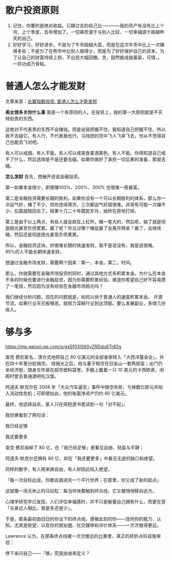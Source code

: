 # 散户投资原则

1. 记住，你要的是绝对收益。只跟过去的自己比————我的资产有没有比上个月、上个季度、去年增加了。一切痛苦源于与别人比较，一切幸福源于超越昨天的自己。
2. 好好学习，好好进步。不是为了牛市超越大盘，而是在这次牛市中比上一次赚得多些；不是为了在熊市中比别人赔得少，而是为了好好保护自己的资本，为了让自己的财富持续上扬，不出现大幅回撤。贪，固然能成就暴富，可惜，，一将功成万骨枯。

# 普通人怎么才能发财
文章来源：[长赢指数投资: 普通人怎么才能发财](https://mp.weixin.qq.com/s/WJlO8qbJldY9c4dYDOyDmg)

**美女很多关你什么事**
我是一个有原则的人。在投资上，我的第一大原则就是不买特别贵的东西。

这绝对不代表贵的东西不会赚钱。而是说我把握不住，我知道自己把握不住，所以我不去碰它。有人行，不代表我也行。马戏团的空中飞人飞来飞去，你从不觉得自己也能去飞对吧。

有人可以戒烟，有人不能。有人可以戒美食美酒美色，有人不能。你得知道自己戒不了什么，然后选择是不是还要去碰。如果你做好了承担一切后果的准备，那就去碰。


**怎么发财**
首先，想展开说说金融投资。

第一如果本金很少，即使赚100%、200%、300% 也很难一夜暴富。

第二是金融投资需要长期的胜利。如果你没有一个可以长期胜利的体系，那么你一次运气好，赚了不少。但你连续两次，三次都运气好就很难。非常有可能一次赚不少，后面就赔回去了。结果十几二十年蹉跎岁月，始终在原地打转。

第三是由于以上两点，有些人就会疯狂上杠杆。赌一笔大的，然后呢，输了就是彻底赔光甚至负债累累。赢了呢？你见过哪个赌徒赢了会离开牌桌？赢了，会继续赌，然后还是彻底赔光甚至负债累累。

所以，金融投资这块，你很难长期的快速发财。我不是说没有，我是说很难。95%的人不能长期快速发财。

想通过金融市场发财，需要两个因素：第一，本金。第二，时间。

那么，你就需要在金融市场投资的同时，通过其他方式多积累本金。为什么在本金不多的时候也要进行金融投资，因为你需要积累经验。难道你希望自己好不容易攒了一笔钱，然后因为没有经验在金融市场赔光吗？

我们继续分析问题，现在的问题就是，如何以快于普通人的速度积累本金。
开源节流，如果行业天花板够高，就努力深耕行业到达顶部。要么发展副业，多增几份收入。


# 够与多

https://mp.weixin.qq.com/s/gxSf03IS60yZRDdu6Tr82g

查克·费尼匿名、清仓式地把自己 80 亿美元的全部身家转入「大西洋基金会」，并在四十年里分批捐完。
钱捐光之后，他与妻子租住在旧金山一套两居室；出门仍坐经济舱，随身文件装在超市塑料袋里，手腕上戴着一只 10 美元的卡西欧表，闲暇时爱去普通酒吧吃汉堡。

阿道夫·默克尔在 2008 年「大众汽车逼空」事件中做空失败，亏掉数亿欧元并陷入流动性危机；可即便如此，他的账面净资产仍约 80 亿美元。

最终，他选择自杀，家人只在简短遗书里读到一句「对不起」。

我仿佛看到了两句话：

我已经足够

我还要更多

查克·费尼捐掉了 80 亿，在「我已经足够」里看见自由、轻盈与平静；

阿道夫·默克尔还拥有 80 亿，却在「我还要更多」中看见无底的缺口和绝望。

同样的数字，有人用来换自由，有人却因此陷入绝望。

「每一次目标达成，你都会跳进另一个平行世界；在那里，你又成了新的起点」

这就像一场无休止的马拉松：每当你快要触到终点线，它又被悄悄移向远方。

心理学研究早已发现，人们评估幸福感时，并不只是衡量自己拥有什么，而更在意「与身边人相比，我是多还是少」。

于是，那条最初由旧日的你设下的终点线，便被此刻的你——连同你的能力、认知，尤其是欲望，以及你的朋友圈、社交媒体和评价体系——一次次推得更远。

Lawrence 认为，在那条终点线被一次次推远的比赛里，真正的转折点叫自我审视：

停下来问自己——「够」究竟由谁来定义？
